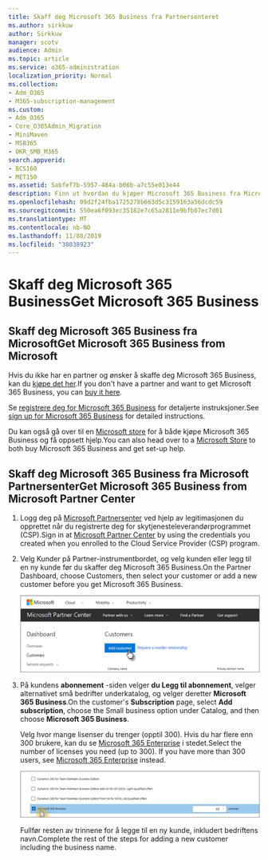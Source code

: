 ```yaml
---
title: Skaff deg Microsoft 365 Business fra Partnersenteret
ms.author: sirkkuw
author: Sirkkuw
manager: scotv
audience: Admin
ms.topic: article
ms.service: o365-administration
localization_priority: Normal
ms.collection:
- Adm_O365
- M365-subscription-management
ms.custom:
- Adm_O365
- Core_O365Admin_Migration
- MiniMaven
- MSB365
- OKR_SMB_M365
search.appverid:
- BCS160
- MET150
ms.assetid: 5abfef7b-5957-484a-b06b-a7c55e013e44
description: Finn ut hvordan du kjøper Microsoft 365 Business fra Microsoft Partner Center.
ms.openlocfilehash: 09d2f24fba1725278b663d5c3159163a56dcdc59
ms.sourcegitcommit: 550ea6f093ec35182e7c65a2811e9bfb07ec7d01
ms.translationtype: MT
ms.contentlocale: nb-NO
ms.lasthandoff: 11/08/2019
ms.locfileid: "38038923"
---
```

# <a name="get-microsoft-365-business"></a><span data-ttu-id="43af1-103">Skaff deg Microsoft 365 Business</span><span class="sxs-lookup"><span data-stu-id="43af1-103">Get Microsoft 365 Business</span></span>

## <a name="get-microsoft-365-business-from-microsoft"></a><span data-ttu-id="43af1-104">Skaff deg Microsoft 365 Business fra Microsoft</span><span class="sxs-lookup"><span data-stu-id="43af1-104">Get Microsoft 365 Business from Microsoft</span></span>

<span data-ttu-id="43af1-105">Hvis du ikke har en partner og ønsker å skaffe deg Microsoft 365 Business, kan du [kjøpe det her](https://www.microsoft.com/en-US/microsoft-365/business).</span><span class="sxs-lookup"><span data-stu-id="43af1-105">If you don't have a partner and want to get Microsoft 365 Business, you can [buy it here](https://www.microsoft.com/en-US/microsoft-365/business).</span></span>

<span data-ttu-id="43af1-106">Se [registrere deg for Microsoft 365 Business](sign-up.md) for detaljerte instruksjoner.</span><span class="sxs-lookup"><span data-stu-id="43af1-106">See [sign up for Microsoft 365 Business](sign-up.md) for detailed instructions.</span></span>

<span data-ttu-id="43af1-107">Du kan også gå over til en [Microsoft store](https://www.microsoft.com/en-us/store/locations/find-a-store?icid=en_US_Store_UH_FAS) for å både kjøpe Microsoft 365 Business og få oppsett hjelp.</span><span class="sxs-lookup"><span data-stu-id="43af1-107">You can also head over to a [Microsoft Store](https://www.microsoft.com/en-us/store/locations/find-a-store?icid=en_US_Store_UH_FAS) to both buy Microsoft 365 Business and get set-up help.</span></span>
  
## <a name="get-microsoft-365-business-from-microsoft-partner-center"></a><span data-ttu-id="43af1-108">Skaff deg Microsoft 365 Business fra Microsoft Partnersenter</span><span class="sxs-lookup"><span data-stu-id="43af1-108">Get Microsoft 365 Business from Microsoft Partner Center</span></span>

1. <span data-ttu-id="43af1-109">Logg deg på [Microsoft Partnersenter](https://go.microsoft.com/fwlink/p/?linkid=849910) ved hjelp av legitimasjonen du opprettet når du registrerte deg for skytjenesteleverandørprogrammet (CSP).</span><span class="sxs-lookup"><span data-stu-id="43af1-109">Sign in at [Microsoft Partner Center](https://go.microsoft.com/fwlink/p/?linkid=849910) by using the credentials you created when you enrolled to the Cloud Service Provider (CSP) program.</span></span> 
    
2. <span data-ttu-id="43af1-110">Velg Kunder på Partner-instrumentbordet, og velg kunden eller legg til en ny kunde før du skaffer deg Microsoft 365 Business.</span><span class="sxs-lookup"><span data-stu-id="43af1-110">On the Partner Dashboard, choose Customers, then select your customer or add a new customer before you get Microsoft 365 Business.</span></span>
    
    ![In the Microsoft Partner center, add a new customer.](media/ec807d07-bbd2-411f-8fe1-c644cf9a3882.png)
  
3. <span data-ttu-id="43af1-112">På kundens **abonnement** -siden velger **du Legg til abonnement**, velger alternativet små bedrifter underkatalog, og velger deretter **Microsoft 365 Business**.</span><span class="sxs-lookup"><span data-stu-id="43af1-112">On the customer's **Subscription** page, select **Add subscription**, choose the Small business option under Catalog, and then choose **Microsoft 365 Business**.</span></span>
    
    <span data-ttu-id="43af1-p101">Velg hvor mange lisenser du trenger (opptil 300). Hvis du har flere enn 300 brukere, kan du se [Microsoft 365 Enterprise](https://go.microsoft.com/fwlink/p/?linkid=862316) i stedet.</span><span class="sxs-lookup"><span data-stu-id="43af1-p101">Select the number of licenses you need (up to 300). If you have more than 300 users, see [Microsoft 365 Enterprise](https://go.microsoft.com/fwlink/p/?linkid=862316) instead.</span></span> 
    
    ![On the New subscription page choose small business.](media/52d99e89-2175-4974-84bb-dd626048541b.png)
  
    <span data-ttu-id="43af1-116">Fullfør resten av trinnene for å legge til en ny kunde, inkludert bedriftens navn.</span><span class="sxs-lookup"><span data-stu-id="43af1-116">Complete the rest of the steps for adding a new customer including the business name.</span></span>
    


